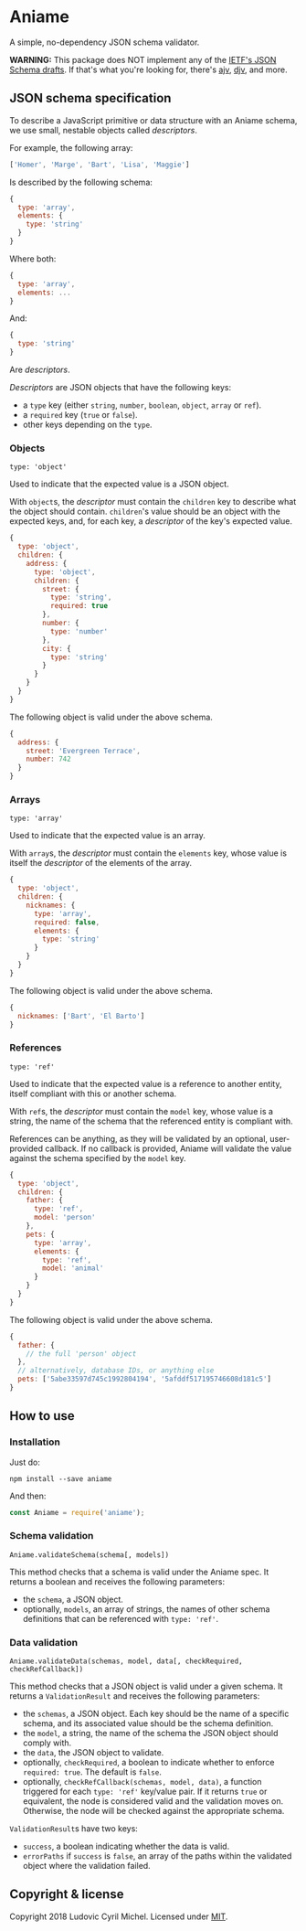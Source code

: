 # Aniame

A simple, no-dependency JSON schema validator.

**WARNING:** This package does NOT implement any of the [IETF's JSON Schema drafts](http://json-schema.org/). If that's what you're looking for, there's [ajv](https://github.com/epoberezkin/ajv), [djv](https://github.com/korzio/djv), and more.

## JSON schema specification

To describe a JavaScript primitive or data structure with an Aniame schema, we use small, nestable objects called _descriptors_.

For example, the following array:

```javascript
['Homer', 'Marge', 'Bart', 'Lisa', 'Maggie']
```

Is described by the following schema:

```javascript
{
  type: 'array',
  elements: {
    type: 'string'
  }
}
```

Where both:

```javascript
{
  type: 'array',
  elements: ...
}
```

And:

```javascript
{
  type: 'string'
}
```

Are _descriptors_.

_Descriptors_ are JSON objects that have the following keys:

* a `type` key (either `string`, `number`, `boolean`, `object`, `array` or `ref`).
* a `required` key (`true` or `false`).
* other keys depending on the `type`.

### Objects

`type: 'object'`

Used to indicate that the expected value is a JSON object. 

With `object`s, the _descriptor_ must contain the `children` key to describe what the object should contain. `children`'s value should be an object with the expected keys, and, for each key, a _descriptor_ of the key's expected value.

```javascript
{
  type: 'object',
  children: {
    address: {
      type: 'object',
      children: {
        street: {
          type: 'string',
          required: true
        },
        number: {
          type: 'number'
        },
        city: {
          type: 'string'
        }
      }
    }
  }
}
```

The following object is valid under the above schema.

```javascript
{
  address: {
    street: 'Evergreen Terrace',
    number: 742
  }
}
```

### Arrays

`type: 'array'`

Used to indicate that the expected value is an array. 

With `array`s, the _descriptor_ must contain the `elements` key, whose value is itself the _descriptor_ of the elements of the array.

```javascript
{
  type: 'object',
  children: {
    nicknames: {
      type: 'array',
      required: false,
      elements: {
        type: 'string'
      }
    }
  }
}
```

The following object is valid under the above schema.

```javascript
{
  nicknames: ['Bart', 'El Barto']
}
```

### References

`type: 'ref'`

Used to indicate that the expected value is a reference to another entity, itself compliant with this or another schema. 

With `ref`s, the _descriptor_ must contain the `model` key, whose value is a string, the name of the schema that the referenced entity is compliant with.

References can be anything, as they will be validated by an optional, user-provided callback. If no callback is provided, Aniame will validate the value against the schema specified by the `model` key.

```javascript
{
  type: 'object',
  children: {
    father: {
      type: 'ref',
      model: 'person'
    },
    pets: {
      type: 'array',
      elements: {
        type: 'ref',
        model: 'animal'
      }
    }
  }
}
```

The following object is valid under the above schema.

```javascript
{
  father: {
    // the full 'person' object
  },
  // alternatively, database IDs, or anything else
  pets: ['5abe33597d745c1992804194', '5afddf517195746608d181c5']
}
```

## How to use

### Installation

Just do:

```shell
npm install --save aniame
```

And then:

```javascript
const Aniame = require('aniame');
```

### Schema validation

`Aniame.validateSchema(schema[, models])`

This method checks that a schema is valid under the Aniame spec. It returns a boolean and receives the following parameters:

* the `schema`, a JSON object.
* optionally, `models`, an array of strings, the names of other schema definitions that can be referenced with `type: 'ref'`.

### Data validation 

`Aniame.validateData(schemas, model, data[, checkRequired, checkRefCallback])`

This method checks that a JSON object is valid under a given schema. It returns a `ValidationResult` and receives the following parameters:

* the `schemas`, a JSON object. Each key should be the name of a specific schema, and its associated value should be the schema definition.
* the `model`, a string, the name of the schema the JSON object should comply with.
* the `data`, the JSON object to validate.
* optionally, `checkRequired`, a boolean to indicate whether to enforce `required: true`. The default is `false`.
* optionally, `checkRefCallback(schemas, model, data)`, a function triggered for each `type: 'ref'` key/value pair. If it returns `true` or equivalent, the node is considered valid and the validation moves on. Otherwise, the node will be checked against the appropriate schema.

`ValidationResult`s have two keys:

* `success`, a boolean indicating whether the data is valid.
* `errorPaths` if `success` is `false`, an array of the paths within the validated object where the validation failed.

## Copyright & license

Copyright 2018 Ludovic Cyril Michel. Licensed under [MIT](https://github.com/tenatek/aniame/blob/master/LICENSE).